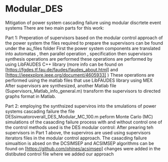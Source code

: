 # Modular_DES
Mitigation of power system cascading failure using modular discrtete event systems
There are two main parts for this work: 

Part 1: Preperation of supervisors based on the modular control approach of the power system
    the files required to prepare the supervisors can be found under the au_files folder
    First the power system components are translated into automatas , then parallel operation , specification then supervisors synthesis operations are performed
    these operations are performed by using LibFAUDES C++ library (more info can be found on  [https://fgdes.tf.fau.de/faudes/faudes_about.html]  and   
    [https://ieeexplore.ieee.org/document/4605933] )
    These operations are performed using the matlab files that use LibFAUDES library using MEX 
    After supervisors are synthesized, another Matlab file (Supervisors_Matlab_info_general.m) transform the supervisors to directed graphs format in Matlab. 

Part 2: employing the synthsized superviros into the smulations of power systems cascading failure
  the file DESsimuatoroverall_DES_Modular_MC_100.m peform Monte Carlo (MC) simulations of the casacding failure process with and without control 
  one of the control methods used is the DES modular control:
  After prearing teh supervisors in Part 1 above, the superviros are used using supervisors iterators files in the modular control approach. 
  The casacding failure simualtion is absed on the DCSIMSEP and ACSIMSEP algorithms can be found on [https://github.com/phines/acsimsep] 
  changes were added in the distibuted control file where we added our approach
  
